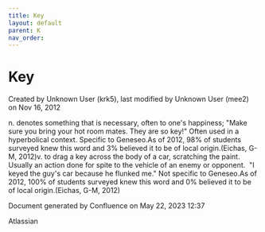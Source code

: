 ```yaml
---
title: Key
layout: default
parent: K
nav_order:
---
```


# Key

Created by  Unknown User (krk5), last modified by  Unknown User (mee2) on Nov 16, 2012

n. denotes something that is necessary, often to one's happiness; &quot;Make sure you bring your hot room mates. They are so key!&quot; Often used in a hyperbolical context. Specific to Geneseo.As of 2012, 98% of students surveyed knew this word and 3% believed it to be of local origin.(Eichas, G-M, 2012)v. to drag a key across the body of a car, scratching the paint.  Usually an action done for spite to the vehicle of an enemy or opponent.  &quot;I keyed the guy's car because he flunked me.&quot; Not specific to Geneseo.As of 2012, 100% of students surveyed knew this word and 0% believed it to be of local origin.(Eichas, G-M, 2012)

Document generated by Confluence on May 22, 2023 12:37

Atlassian
